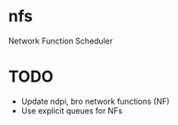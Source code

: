 # nfs
Network Function Scheduler

# TODO
* Update ndpi, bro network functions (NF)
* Use explicit queues for NFs
